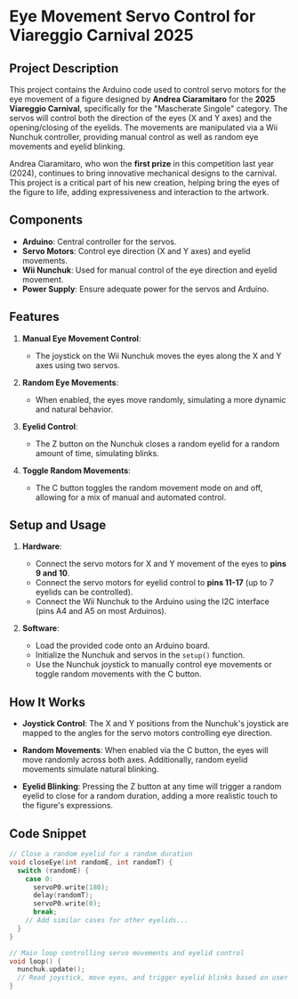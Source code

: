# Eye Movement Servo Control for Viareggio Carnival 2025

## Project Description

This project contains the Arduino code used to control servo motors for the eye movement of a figure designed by **Andrea Ciaramitaro** for the **2025 Viareggio Carnival**, specifically for the "Mascherate Singole" category. The servos will control both the direction of the eyes (X and Y axes) and the opening/closing of the eyelids. The movements are manipulated via a Wii Nunchuk controller, providing manual control as well as random eye movements and eyelid blinking.

Andrea Ciaramitaro, who won the **first prize** in this competition last year (2024), continues to bring innovative mechanical designs to the carnival. This project is a critical part of his new creation, helping bring the eyes of the figure to life, adding expressiveness and interaction to the artwork.

## Components

- **Arduino**: Central controller for the servos.
- **Servo Motors**: Control eye direction (X and Y axes) and eyelid movements.
- **Wii Nunchuk**: Used for manual control of the eye direction and eyelid movement.
- **Power Supply**: Ensure adequate power for the servos and Arduino.

## Features

1. **Manual Eye Movement Control**:
   - The joystick on the Wii Nunchuk moves the eyes along the X and Y axes using two servos.
   
2. **Random Eye Movements**:
   - When enabled, the eyes move randomly, simulating a more dynamic and natural behavior.
   
3. **Eyelid Control**:
   - The Z button on the Nunchuk closes a random eyelid for a random amount of time, simulating blinks.

4. **Toggle Random Movements**:
   - The C button toggles the random movement mode on and off, allowing for a mix of manual and automated control.

## Setup and Usage

1. **Hardware**:
   - Connect the servo motors for X and Y movement of the eyes to **pins 9 and 10**.
   - Connect the servo motors for eyelid control to **pins 11-17** (up to 7 eyelids can be controlled).
   - Connect the Wii Nunchuk to the Arduino using the I2C interface (pins A4 and A5 on most Arduinos).

2. **Software**:
   - Load the provided code onto an Arduino board.
   - Initialize the Nunchuk and servos in the `setup()` function.
   - Use the Nunchuk joystick to manually control eye movements or toggle random movements with the C button.

## How It Works

- **Joystick Control**: The X and Y positions from the Nunchuk's joystick are mapped to the angles for the servo motors controlling eye direction.
  
- **Random Movements**: When enabled via the C button, the eyes will move randomly across both axes. Additionally, random eyelid movements simulate natural blinking.

- **Eyelid Blinking**: Pressing the Z button at any time will trigger a random eyelid to close for a random duration, adding a more realistic touch to the figure's expressions.

## Code Snippet

```cpp
// Close a random eyelid for a random duration
void closeEye(int randomE, int randomT) {
  switch (randomE) {
    case 0:
      servoP0.write(180);
      delay(randomT);
      servoP0.write(0);
      break;
    // Add similar cases for other eyelids...
  }
}

// Main loop controlling servo movements and eyelid control
void loop() {
  nunchuk.update();
  // Read joystick, move eyes, and trigger eyelid blinks based on user input...
}
